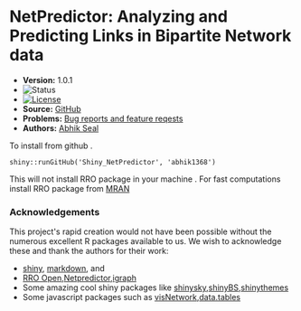 <!--- 
  NOTE: this file is modified by running `redocument`, via `README.Rmd`
  only the Version line is modified.
 -->

# NetPredictor: Analyzing and Predicting Links in Bipartite Network data

* **Version:** 1.0.1
* ![Status](http://img.shields.io/badge/status-In_development_%28STABLE%29-red.svg?style=flat)
* [![License](http://img.shields.io/badge/license-AGPL--3-orange.svg?style=flat)](https://www.gnu.org/licenses/agpl-3.0.html)
* **Source:** [GitHub](https://github.com/abhik1368/Shiny_NetPredictor)
* **Problems:** [Bug reports and feature reqests](https://github.com/abhik1368/netpredicter/issues)
* **Authors:** [Abhik Seal](https://www.linkedin.com/in/abseal)

To install from github . 
```{r, echo=FALSE}
shiny::runGitHub('Shiny_NetPredictor', 'abhik1368')
```
This will not install RRO package in your machine . For fast computations install RRO package from [MRAN](https://mran.revolutionanalytics.com/download/#download)

### Acknowledgements

This project's rapid creation would not have been possible without
the numerous excellent R packages available to us.  We wish to
acknowledge these and thank the authors for their work:

* [shiny](http://cran.r-project.org/web/packages/shiny/index.html), [markdown](http://cran.r-project.org/web/packages/markdown/index.html), and 
* [RRO Open](https://mran.revolutionanalytics.com/open/),[Netpredictor](https://github.com/abhik1368/netpredicter),[igraph](https://cran.r-project.org/web/packages/igraph/index.html)
* Some amazing cool shiny packages like [shinysky](https://github.com/AnalytixWare/ShinySky),[shinyBS](https://github.com/ebailey78/shinyBS),[shinythemes](https://github.com/rstudio/shinythemes)
* Some javascript packages such as [visNetwork](http://dataknowledge.github.io/visNetwork/),[data.tables](https://cran.r-project.org/web/packages/data.table/index.html)





